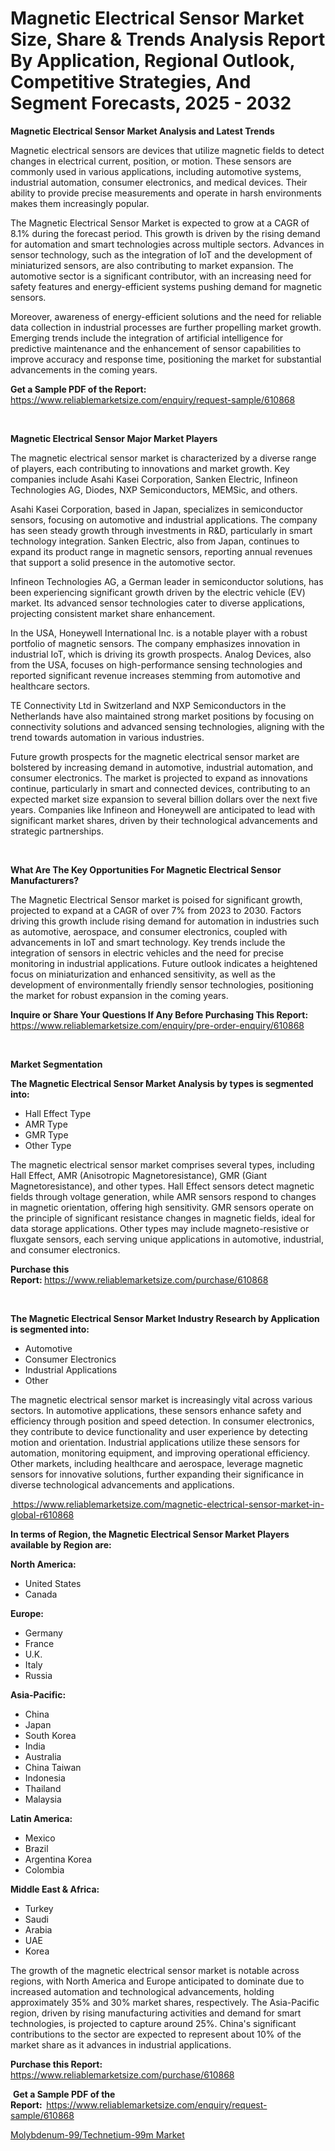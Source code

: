 <p><h1>Magnetic Electrical Sensor Market Size, Share & Trends Analysis Report By Application, Regional Outlook, Competitive Strategies, And Segment Forecasts, 2025 - 2032</h1></p><p><strong>Magnetic Electrical Sensor Market Analysis and Latest Trends</strong></p>
<p><p>Magnetic electrical sensors are devices that utilize magnetic fields to detect changes in electrical current, position, or motion. These sensors are commonly used in various applications, including automotive systems, industrial automation, consumer electronics, and medical devices. Their ability to provide precise measurements and operate in harsh environments makes them increasingly popular.</p><p>The Magnetic Electrical Sensor Market is expected to grow at a CAGR of 8.1% during the forecast period. This growth is driven by the rising demand for automation and smart technologies across multiple sectors. Advances in sensor technology, such as the integration of IoT and the development of miniaturized sensors, are also contributing to market expansion. The automotive sector is a significant contributor, with an increasing need for safety features and energy-efficient systems pushing demand for magnetic sensors. </p><p>Moreover, awareness of energy-efficient solutions and the need for reliable data collection in industrial processes are further propelling market growth. Emerging trends include the integration of artificial intelligence for predictive maintenance and the enhancement of sensor capabilities to improve accuracy and response time, positioning the market for substantial advancements in the coming years.</p></p>
<p><strong>Get a Sample PDF of the Report:&nbsp;</strong> <a href="https://www.reliablemarketsize.com/enquiry/request-sample/610868?utm_campaign=2457&utm_medium=2&utm_source=Github&utm_content=ia&utm_term=23032025&utm_id=magnetic-electrical-sensor">https://www.reliablemarketsize.com/enquiry/request-sample/610868</a></p>
<p>&nbsp;</p>
<p><strong>Magnetic Electrical Sensor Major Market Players</strong></p>
<p><p>The magnetic electrical sensor market is characterized by a diverse range of players, each contributing to innovations and market growth. Key companies include Asahi Kasei Corporation, Sanken Electric, Infineon Technologies AG, Diodes, NXP Semiconductors, MEMSic, and others.</p><p>Asahi Kasei Corporation, based in Japan, specializes in semiconductor sensors, focusing on automotive and industrial applications. The company has seen steady growth through investments in R&D, particularly in smart technology integration. Sanken Electric, also from Japan, continues to expand its product range in magnetic sensors, reporting annual revenues that support a solid presence in the automotive sector.</p><p>Infineon Technologies AG, a German leader in semiconductor solutions, has been experiencing significant growth driven by the electric vehicle (EV) market. Its advanced sensor technologies cater to diverse applications, projecting consistent market share enhancement.</p><p>In the USA, Honeywell International Inc. is a notable player with a robust portfolio of magnetic sensors. The company emphasizes innovation in industrial IoT, which is driving its growth prospects. Analog Devices, also from the USA, focuses on high-performance sensing technologies and reported significant revenue increases stemming from automotive and healthcare sectors.</p><p>TE Connectivity Ltd in Switzerland and NXP Semiconductors in the Netherlands have also maintained strong market positions by focusing on connectivity solutions and advanced sensing technologies, aligning with the trend towards automation in various industries.</p><p>Future growth prospects for the magnetic electrical sensor market are bolstered by increasing demand in automotive, industrial automation, and consumer electronics. The market is projected to expand as innovations continue, particularly in smart and connected devices, contributing to an expected market size expansion to several billion dollars over the next five years. Companies like Infineon and Honeywell are anticipated to lead with significant market shares, driven by their technological advancements and strategic partnerships.</p></p>
<p>&nbsp;</p>
<p><strong>What Are The Key Opportunities For Magnetic Electrical Sensor Manufacturers?</strong></p>
<p><p>The Magnetic Electrical Sensor market is poised for significant growth, projected to expand at a CAGR of over 7% from 2023 to 2030. Factors driving this growth include rising demand for automation in industries such as automotive, aerospace, and consumer electronics, coupled with advancements in IoT and smart technology. Key trends include the integration of sensors in electric vehicles and the need for precise monitoring in industrial applications. Future outlook indicates a heightened focus on miniaturization and enhanced sensitivity, as well as the development of environmentally friendly sensor technologies, positioning the market for robust expansion in the coming years.</p></p>
<p><strong>Inquire or Share Your Questions If Any Before Purchasing This Report:</strong> <a href="https://www.reliablemarketsize.com/enquiry/pre-order-enquiry/610868?utm_campaign=2457&utm_medium=2&utm_source=Github&utm_content=ia&utm_term=23032025&utm_id=magnetic-electrical-sensor">https://www.reliablemarketsize.com/enquiry/pre-order-enquiry/610868</a></p>
<p>&nbsp;</p>
<p><strong>Market Segmentation</strong></p>
<p><strong>The Magnetic Electrical Sensor Market Analysis by types is segmented into:</strong></p>
<p><ul><li>Hall Effect Type</li><li>AMR Type</li><li>GMR Type</li><li>Other Type</li></ul></p>
<p><p>The magnetic electrical sensor market comprises several types, including Hall Effect, AMR (Anisotropic Magnetoresistance), GMR (Giant Magnetoresistance), and other types. Hall Effect sensors detect magnetic fields through voltage generation, while AMR sensors respond to changes in magnetic orientation, offering high sensitivity. GMR sensors operate on the principle of significant resistance changes in magnetic fields, ideal for data storage applications. Other types may include magneto-resistive or fluxgate sensors, each serving unique applications in automotive, industrial, and consumer electronics.</p></p>
<p><strong>Purchase this Report:&nbsp;</strong><a href="https://www.reliablemarketsize.com/purchase/610868?utm_campaign=2457&utm_medium=2&utm_source=Github&utm_content=ia&utm_term=23032025&utm_id=magnetic-electrical-sensor">https://www.reliablemarketsize.com/purchase/610868</a></p>
<p>&nbsp;</p>
<p><strong>The Magnetic Electrical Sensor Market Industry Research by Application is segmented into:</strong></p>
<p><ul><li>Automotive</li><li>Consumer Electronics</li><li>Industrial Applications</li><li>Other</li></ul></p>
<p><p>The magnetic electrical sensor market is increasingly vital across various sectors. In automotive applications, these sensors enhance safety and efficiency through position and speed detection. In consumer electronics, they contribute to device functionality and user experience by detecting motion and orientation. Industrial applications utilize these sensors for automation, monitoring equipment, and improving operational efficiency. Other markets, including healthcare and aerospace, leverage magnetic sensors for innovative solutions, further expanding their significance in diverse technological advancements and applications.</p></p>
<p><a href="https://www.reliablemarketsize.com/magnetic-electrical-sensor-market-in-global-r610868?utm_campaign=2457&utm_medium=2&utm_source=Github&utm_content=ia&utm_term=23032025&utm_id=magnetic-electrical-sensor">&nbsp;https://www.reliablemarketsize.com/magnetic-electrical-sensor-market-in-global-r610868</a></p>
<p><strong>In terms of Region, the Magnetic Electrical Sensor Market Players available by Region are:</strong></p>
<p>
    <p> <strong> North America: </strong>
        <ul>
            <li>United States</li>
            <li>Canada</li>
        </ul>
        </p> 
    <p> <strong> Europe: </strong>
        <ul>
            <li>Germany</li>
            <li>France</li>
            <li>U.K.</li>
            <li>Italy</li>
            <li>Russia</li>
        </ul>
        </p> 
    <p> <strong> Asia-Pacific: </strong>
        <ul>
            <li>China</li>
            <li>Japan</li>
            <li>South Korea</li>
            <li>India</li>
            <li>Australia</li>
            <li>China Taiwan</li>
            <li>Indonesia</li>
            <li>Thailand</li>
            <li>Malaysia</li>
        </ul>
        </p> 
    <p> <strong> Latin America: </strong>
        <ul>
            <li>Mexico</li>
            <li>Brazil</li>
            <li>Argentina Korea</li>
            <li>Colombia</li>
        </ul>
        </p> 
    <p> <strong> Middle East & Africa: </strong>
        <ul>
            <li>Turkey</li>
            <li>Saudi</li>
            <li>Arabia</li>
            <li>UAE</li>
            <li>Korea</li>
        </ul>
    </p>
    </p>
<p><p>The growth of the magnetic electrical sensor market is notable across regions, with North America and Europe anticipated to dominate due to increased automation and technological advancements, holding approximately 35% and 30% market shares, respectively. The Asia-Pacific region, driven by rising manufacturing activities and demand for smart technologies, is projected to capture around 25%. China's significant contributions to the sector are expected to represent about 10% of the market share as it advances in industrial applications.</p></p>
<p><strong>Purchase this Report: </strong><a href="https://www.reliablemarketsize.com/purchase/610868?utm_campaign=2457&utm_medium=2&utm_source=Github&utm_content=ia&utm_term=23032025&utm_id=magnetic-electrical-sensor">https://www.reliablemarketsize.com/purchase/610868</a></p>
<p>&nbsp;<strong>Get a Sample PDF of the Report:&nbsp;&nbsp;</strong><a href="https://www.reliablemarketsize.com/enquiry/request-sample/610868?utm_campaign=2457&utm_medium=2&utm_source=Github&utm_content=ia&utm_term=23032025&utm_id=magnetic-electrical-sensor">https://www.reliablemarketsize.com/enquiry/request-sample/610868</a></p>
<p><strong></strong></p>
<p><p><a href="https://github.com/pelahotayabe/Market-Research-Report-List-1/blob/main/molybdenum-99technetium-99m-market.md?utm_campaign=2457&utm_medium=2&utm_source=Github&utm_content=ia&utm_term=23032025&utm_id=magnetic-electrical-sensor">Molybdenum-99/Technetium-99m Market</a></p></p>